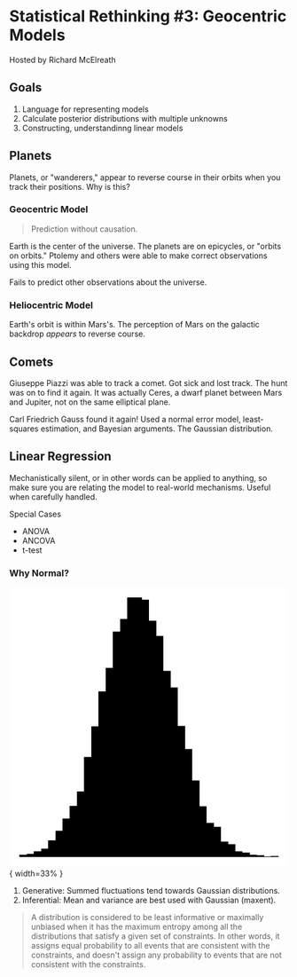 # Statistical Rethinking #3: Geocentric Models

Hosted by Richard McElreath

## Goals

1. Language for representing models
1. Calculate posterior distributions with multiple unknowns
1. Constructing, understandinng linear models

## Planets

Planets, or "wanderers," appear to reverse course in their orbits when you
track their positions. Why is this?

### Geocentric Model

> Prediction without causation.

Earth is the center of the universe. The planets are on epicycles, or "orbits
on orbits." Ptolemy and others were able to make correct observations using
this model.

Fails to predict other observations about the universe.

### Heliocentric Model

Earth's orbit is within Mars's. The perception of Mars on the galactic backdrop
_appears_ to reverse course.

## Comets

Giuseppe Piazzi was able to track a comet. Got sick and lost track. The hunt
was on to find it again. It was actually Ceres, a dwarf planet between Mars and
Jupiter, not on the same elliptical plane.

Carl Friedrich Gauss found it again! Used a normal error model, least-squares
estimation, and Bayesian arguments. The Gaussian distribution.

## Linear Regression

Mechanistically silent, or in other words can be applied to anything, so make
sure you are relating the model to real-world mechanisms. Useful when carefully
handled.

Special Cases

- ANOVA
- ANCOVA
- t-test

### Why Normal?

![Gaussian Distribution](../data/03_gauss.png){ width=33% }

1. Generative: Summed fluctuations tend towards Gaussian distributions.
1. Inferential: Mean and variance are best used with Gaussian (maxent).

> A distribution is considered to be least informative or maximally unbiased
> when it has the maximum entropy among all the distributions that satisfy a
> given set of constraints. In other words, it assigns equal probability to all
> events that are consistent with the constraints, and doesn't assign any
> probability to events that are not consistent with the constraints.
